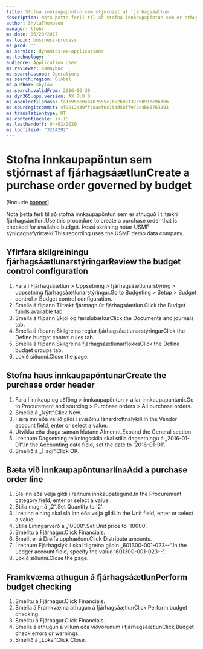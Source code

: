 ```yaml
---
title: Stofna innkaupapöntun sem stjórnast af fjárhagsáætlun
description: Nota þetta ferli til að stofna innkaupapöntun sem er athuguð í tiltækri fjárhagsáætlun.
author: ShylaThompson
manager: tfehr
ms.date: 06/20/2017
ms.topic: business-process
ms.prod: ''
ms.service: dynamics-ax-applications
ms.technology: ''
audience: Application User
ms.reviewer: kamaybac
ms.search.scope: Operations
ms.search.region: Global
ms.author: shylaw
ms.search.validFrom: 2016-06-30
ms.dyn365.ops.version: AX 7.0.0
ms.openlocfilehash: fa16955e0ea407555c7b52b0af37c5891be9bdbb
ms.sourcegitcommit: 4f9912439ff78acf0c754d5bff972c4b85763093
ms.translationtype: HT
ms.contentlocale: is-IS
ms.lasthandoff: 04/02/2020
ms.locfileid: "3214292"
---
```

# <a name="create-a-purchase-order-governed-by-budget"></a><span data-ttu-id="44bd9-103">Stofna innkaupapöntun sem stjórnast af fjárhagsáætlun</span><span class="sxs-lookup"><span data-stu-id="44bd9-103">Create a purchase order governed by budget</span></span>

[!include [banner](../../includes/banner.md)]

<span data-ttu-id="44bd9-104">Nota þetta ferli til að stofna innkaupapöntun sem er athuguð í tiltækri fjárhagsáætlun.</span><span class="sxs-lookup"><span data-stu-id="44bd9-104">Use this procedure to create a purchase order that is checked for available budget.</span></span> <span data-ttu-id="44bd9-105">Þessi skráning notar USMF sýnigagnafyrirtæki.</span><span class="sxs-lookup"><span data-stu-id="44bd9-105">This recording uses the USMF demo data company.</span></span>


## <a name="review-the-budget-control-configuration"></a><span data-ttu-id="44bd9-106">Yfirfara skilgreiningu fjárhagsáætlunarstýringar</span><span class="sxs-lookup"><span data-stu-id="44bd9-106">Review the budget control configuration</span></span>
1. <span data-ttu-id="44bd9-107">Fara í Fjárhagsáætlun > Uppsetning > fjárhagsáætlunarstýring > uppsetning fjárhagsáætlunarstýringar.</span><span class="sxs-lookup"><span data-stu-id="44bd9-107">Go to Budgeting > Setup > Budget control > Budget control configuration.</span></span>
2. <span data-ttu-id="44bd9-108">Smella á flipann Tiltækt fjármagn úr fjárhagsáætlun.</span><span class="sxs-lookup"><span data-stu-id="44bd9-108">Click the Budget funds available tab.</span></span>
3. <span data-ttu-id="44bd9-109">Smella á flipann Skjöl og færslubækur</span><span class="sxs-lookup"><span data-stu-id="44bd9-109">Click the Documents and journals tab.</span></span>
4. <span data-ttu-id="44bd9-110">Smella á flipann Skilgreina reglur fjárhagsáætlunarstýringar</span><span class="sxs-lookup"><span data-stu-id="44bd9-110">Click the Define budget control rules tab.</span></span>
5. <span data-ttu-id="44bd9-111">Smella á flipann Skilgreina fjárhagsáætlunarflokka</span><span class="sxs-lookup"><span data-stu-id="44bd9-111">Click the Define budget groups tab.</span></span>
6. <span data-ttu-id="44bd9-112">Lokið síðunni.</span><span class="sxs-lookup"><span data-stu-id="44bd9-112">Close the page.</span></span>

## <a name="create-the-purchase-order-header"></a><span data-ttu-id="44bd9-113">Stofna haus innkaupapöntunar</span><span class="sxs-lookup"><span data-stu-id="44bd9-113">Create the purchase order header</span></span>
1. <span data-ttu-id="44bd9-114">Fara í innkaup og aðföng > innkaupapöntun  > allar innkaupapantanir.</span><span class="sxs-lookup"><span data-stu-id="44bd9-114">Go to Procurement and sourcing > Purchase orders > All purchase orders.</span></span>
2. <span data-ttu-id="44bd9-115">Smellið á „Nýtt“.</span><span class="sxs-lookup"><span data-stu-id="44bd9-115">Click New.</span></span>
3. <span data-ttu-id="44bd9-116">Færa inn eða veljið gildi í svæðinu lánardrottnalykill.</span><span class="sxs-lookup"><span data-stu-id="44bd9-116">In the Vendor account field, enter or select a value.</span></span>
4. <span data-ttu-id="44bd9-117">Útvíkka eða draga saman hlutann Almennt.</span><span class="sxs-lookup"><span data-stu-id="44bd9-117">Expand the General section.</span></span>
5. <span data-ttu-id="44bd9-118">Í reitnum Dagsetning reikningsskila skal stilla dagsetningu á „2016-01-01“.</span><span class="sxs-lookup"><span data-stu-id="44bd9-118">In the Accounting date field, set the date to '2016-01-01'.</span></span>
6. <span data-ttu-id="44bd9-119">Smellið á „Í lagi“.</span><span class="sxs-lookup"><span data-stu-id="44bd9-119">Click OK.</span></span>

## <a name="add-a-purchase-order-line"></a><span data-ttu-id="44bd9-120">Bæta við innkaupapöntunarlína</span><span class="sxs-lookup"><span data-stu-id="44bd9-120">Add a purchase order line</span></span>
1. <span data-ttu-id="44bd9-121">Slá inn eða velja gildi í reitnum innkaupategund.</span><span class="sxs-lookup"><span data-stu-id="44bd9-121">In the Procurement category field, enter or select a value.</span></span>
2. <span data-ttu-id="44bd9-122">Stilla magn á „2“.</span><span class="sxs-lookup"><span data-stu-id="44bd9-122">Set Quantity to '2'.</span></span>
3. <span data-ttu-id="44bd9-123">Í reitinn eining skal slá inn eða velja gildi.</span><span class="sxs-lookup"><span data-stu-id="44bd9-123">In the Unit field, enter or select a value.</span></span>
4. <span data-ttu-id="44bd9-124">Stilla Einingarverð á „10000“.</span><span class="sxs-lookup"><span data-stu-id="44bd9-124">Set Unit price to '10000'.</span></span>
5. <span data-ttu-id="44bd9-125">Smelltu á Fjárhagur.</span><span class="sxs-lookup"><span data-stu-id="44bd9-125">Click Financials.</span></span>
6. <span data-ttu-id="44bd9-126">Smellt er á Dreifa upphæðum.</span><span class="sxs-lookup"><span data-stu-id="44bd9-126">Click Distribute amounts.</span></span>
7. <span data-ttu-id="44bd9-127">Í reitnum Fjárhagslykill skal tilgreina gildin „601300-001-023--“.</span><span class="sxs-lookup"><span data-stu-id="44bd9-127">In the Ledger account field, specify the value '601300-001-023--'.</span></span>
8. <span data-ttu-id="44bd9-128">Lokið síðunni.</span><span class="sxs-lookup"><span data-stu-id="44bd9-128">Close the page.</span></span>

## <a name="perform-budget-checking"></a><span data-ttu-id="44bd9-129">Framkvæma athugun á fjárhagsáætlun</span><span class="sxs-lookup"><span data-stu-id="44bd9-129">Perform budget checking</span></span>
1. <span data-ttu-id="44bd9-130">Smelltu á Fjárhagur.</span><span class="sxs-lookup"><span data-stu-id="44bd9-130">Click Financials.</span></span>
2. <span data-ttu-id="44bd9-131">Smella á Framkvæma athugun á fjárhagsáætlun</span><span class="sxs-lookup"><span data-stu-id="44bd9-131">Click Perform budget checking.</span></span>
3. <span data-ttu-id="44bd9-132">Smelltu á Fjárhagur.</span><span class="sxs-lookup"><span data-stu-id="44bd9-132">Click Financials.</span></span>
4. <span data-ttu-id="44bd9-133">Smella á athugun á villum eða viðvörunum í fjárhagsáætlun</span><span class="sxs-lookup"><span data-stu-id="44bd9-133">Click Budget check errors or warnings.</span></span>
5. <span data-ttu-id="44bd9-134">Smellið á „Loka“.</span><span class="sxs-lookup"><span data-stu-id="44bd9-134">Click Close.</span></span>

